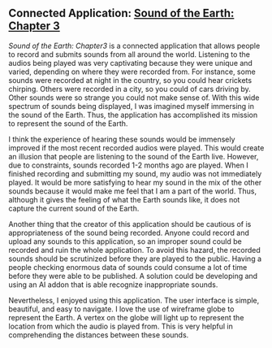 ## Connected Application: [Sound of the Earth: Chapter 3](https://soundoftheearth.org/)

  _Sound of the Earth: Chapter3_ is a connected application that allows people to record and submits sounds from all around the world. Listening to the audios being played was very captivating because they were unique and varied, depending on where they were recorded from. For instance, some sounds were recorded at night in the country, so you could hear crickets chirping. Others were recorded in a city, so you could of cars driving by. Other sounds were so strange you could not make sense of. With this wide spectrum of sounds being displayed, I was imagined myself immersing in the sound of the Earth. Thus, the application has accomplished its mission to represent the sound of the Earth.

I think the experience of hearing these sounds would be immensely improved if the most recent recorded audios were played. This would create an illusion that people are listening to the sound of the Earth live. However, due to constraints, sounds recorded 1-2 months ago are played. When I finished recording and submitting my sound, my audio was not immediately played. It would be more satisfying to hear my sound in the mix of the other sounds because it would make me feel that I am a part of the world.  Thus, although it gives the feeling of what the Earth sounds like, it does not capture the current sound of the Earth. 

Another thing that the creator of this application should be cautious of is appropriateness of the sound being recorded. Anyone could record and upload any sounds to this application, so an improper sound could be recorded and ruin the whole application. To avoid this hazard, the recorded sounds should be scrutinized before they are played to the public. Having a people checking enormous data of sounds could consume a lot of time before they were able to be published. A solution could be developing and using an AI addon that is able recognize inappropriate sounds. 

Nevertheless, I enjoyed using this application. The user interface is simple, beautiful, and easy to navigate. I love the use of wireframe globe to represent the Earth. A vertex on the globe will light up to represent the location from which the audio is played from. This is very helpful in comprehending the distances between these sounds. 

